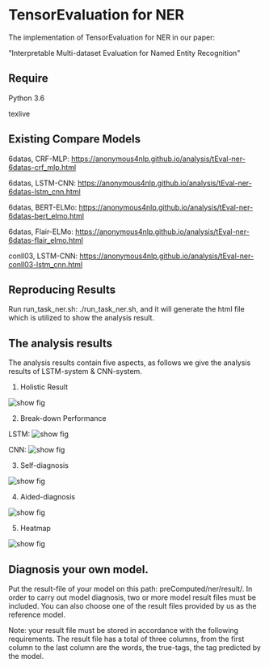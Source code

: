 # TensorEvaluation for NER
The implementation of TensorEvaluation for NER in our paper:

"Interpretable Multi-dataset Evaluation for Named Entity Recognition"


## Require
Python 3.6

texlive 

## Existing Compare Models 
6datas, CRF-MLP: https://anonymous4nlp.github.io/analysis/tEval-ner-6datas-crf_mlp.html

6datas, LSTM-CNN: https://anonymous4nlp.github.io/analysis/tEval-ner-6datas-lstm_cnn.html

6datas, BERT-ELMo: https://anonymous4nlp.github.io/analysis/tEval-ner-6datas-bert_elmo.html

6datas, Flair-ELMo: https://anonymous4nlp.github.io/analysis/tEval-ner-6datas-flair_elmo.html

conll03, LSTM-CNN: https://anonymous4nlp.github.io/analysis/tEval-ner-conll03-lstm_cnn.html


## Reproducing Results
Run run_task_ner.sh: ./run_task_ner.sh, and it will generate the html file which is utilized to show the analysis result. 

## The analysis results
The analysis results contain five aspects, as follows we give the analysis results of LSTM-system & CNN-system.
1) Holistic Result

![show fig](https://github.com/anonymous4nlp/anonymous4nlp.github.io/raw/master/img/1holistic-result.png)

2) Break-down Performance

LSTM: 
![show fig](https://github.com/anonymous4nlp/anonymous4nlp.github.io/raw/master/img/2breakdown-lstm.png)

CNN: 
![show fig](https://github.com/anonymous4nlp/anonymous4nlp.github.io/raw/master/img/2breakdown-cnn.png)

3) Self-diagnosis

![show fig](https://github.com/anonymous4nlp/anonymous4nlp.github.io/raw/master/img/3selfdiag-lstmcnn.png)

4) Aided-diagnosis

![show fig](https://github.com/anonymous4nlp/anonymous4nlp.github.io/raw/master/img/4compdiag-lstmcnn.png)

5) Heatmap

![show fig](https://github.com/anonymous4nlp/anonymous4nlp.github.io/raw/master/img/5heatmap.png)


## Diagnosis your own model.
Put the result-file of your model on this path: preComputed/ner/result/. In order to carry out model diagnosis, two or more model result files must be included. You can also choose one of the result files provided by us as the reference model.

Note: your result file must be stored in accordance with the following requirements. The result file has a total of three columns, from the first column to the last column are the words, the true-tags, the tag predicted by the model.

